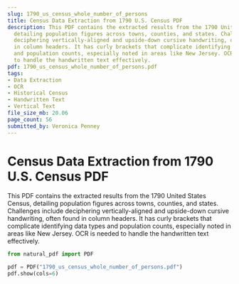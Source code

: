 ```yaml
---
slug: 1790_us_census_whole_number_of_persons
title: Census Data Extraction from 1790 U.S. Census PDF
description: This PDF contains the extracted results from the 1790 United States Census,
  detailing population figures across towns, counties, and states. Challenges include
  deciphering vertically-aligned and upside-down cursive handwriting, often found
  in column headers. It has curly brackets that complicate identifying data types
  and population counts, especially noted in areas like New Jersey. OCR is needed
  to handle the handwritten text effectively.
pdf: 1790_us_census_whole_number_of_persons.pdf
tags:
- Data Extraction
- OCR
- Historical Census
- Handwritten Text
- Vertical Text
file_size_mb: 20.06
page_count: 56
submitted_by: Veronica Penney
---
```

# Census Data Extraction from 1790 U.S. Census PDF

This PDF contains the extracted results from the 1790 United States Census, detailing population figures across towns, counties, and states. Challenges include deciphering vertically-aligned and upside-down cursive handwriting, often found in column headers. It has curly brackets that complicate identifying data types and population counts, especially noted in areas like New Jersey. OCR is needed to handle the handwritten text effectively.

```python
from natural_pdf import PDF

pdf = PDF("1790_us_census_whole_number_of_persons.pdf")
pdf.show(cols=6)
```